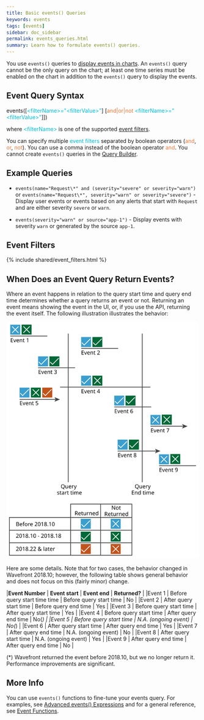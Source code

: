 ```yaml
---
title: Basic events() Queries
keywords: events
tags: [events]
sidebar: doc_sidebar
permalink: events_queries.html
summary: Learn how to formulate events() queries.
---
```

You use `events()` queries to [display events in charts](charts_events_displaying.html). An `events()` query cannot be the only query on the chart; at least one time series must be enabled on the chart in addition to the `events()` query to display the events.

## Event Query Syntax

events(\[<span style="color: #00BCD4;">\<filterName\>="\<filterValue\>"</span>\] \[<span style="color: #eb7a3d;">and\|or\|not</span> <span style="color: #00BCD4;">\<filterName\>="\<filterValue\>"</span>\]])

where <span style="color: #00BCD4;">\<filterName\></span> is one of the supported [event filters](#filters).

You can specify multiple <span style="color: #00BCD4;">event filters</span> separated by boolean operators (<span style="color: #eb7a3d;">and</span>, <span style="color: #eb7a3d;">or</span>, <span style="color: #eb7a3d;">not</span>). You can use a comma instead of the boolean operator <span style="color: #eb7a3d;">and</span>. You cannot create `events()` queries in the [Query Builder](query_language_query_builder.html).

## Example Queries

- `events(name="Request\*" and (severity="severe" or severity="warn")`  or `events(name="Request\*", severity="warn" or severity="severe")` - Display user events or events based on any alerts that start with `Request` and are either severity `severe` or `warn`.

- `events(severity="warn" or source="app-1")` - Display events with severity `warn` or generated by the source `app-1`.

<a name="filters"></a>

## Event Filters

{% include shared/event_filters.html %}

## When Does an Event Query Return Events?

Where an event happens in relation to the query start time  and query end time determines whether a query returns an event or not. Returning an event means showing the event in the UI, or, if you use the API, returning the event itself. The following illustration illustrates the behavior:

![when events return](images/events_returns_22.svg)

Here are some details. Note that for two cases, the behavior changed in Wavefront 2018.10; however, the following table shows general behavior and does not focus on this (fairly minor) change.

|**Event Number** | **Event start** | **Event end** | **Returned?** |
|Event 1 | Before query start time time | Before query start time | No |
|Event 2 | After query start time | Before query end time  | Yes  |
|Event 3 | Before query start time | After query start time  | Yes  |
|Event 4 | Before query start time  | After query end time | No(*) |
|Event 5 | Before query start time | N.A. (ongoing event) | No(*) |
|Event 6 | After query start time  | After query end time | Yes  |
|Event 7 | After query end time | N.A. (ongoing event) | No  |
|Event 8 | After query start time | N.A. (ongoing event)  | Yes  |
|Event 9 | After query end time | After query end time  | No |

(*) Wavefront returned the event before 2018.10, but we no longer return it. Performance improvements are significant.

## More Info

You can use `events()` functions to fine-tune your events query. For examples, see [Advanced events() Expressions](events_queries_advanced.html) and for a general reference, see [Event Functions](query_language_reference.html#event-functions).
